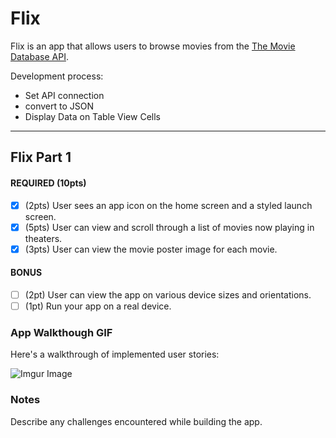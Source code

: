 # Flix

Flix is an app that allows users to browse movies from the [The Movie Database API](http://docs.themoviedb.apiary.io/#).

Development process:
- Set API connection 
- convert to JSON
- Display Data on Table View Cells
---

## Flix Part 1

#### REQUIRED (10pts)
- [x] (2pts) User sees an app icon on the home screen and a styled launch screen.
- [x] (5pts) User can view and scroll through a list of movies now playing in theaters.
- [x] (3pts) User can view the movie poster image for each movie.

#### BONUS
- [ ] (2pt) User can view the app on various device sizes and orientations.
- [ ] (1pt) Run your app on a real device.

### App Walkthough GIF
Here's a walkthrough of implemented user stories:

![Imgur Image](https://imgur.com/a/WkCHh9c.jpg)

### Notes
Describe any challenges encountered while building the app.
